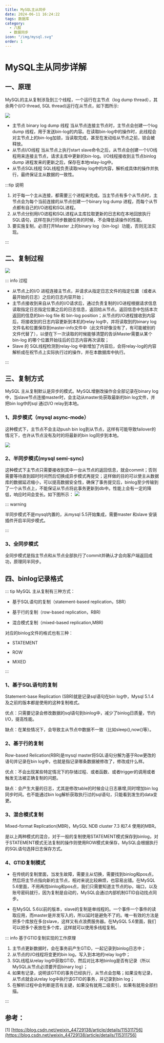 ```yaml
---
title: MySQL主从同步
date: 2024-06-11 16:24:22
tags: 数据库
category: 
  - 八股
  - 数据同步
icon: "/img/mysql.svg"
order: 1
---
```


<!--more--->

# MySQL主从同步详解

## 一、原理

MySQL的主从复制涉及到三个线程，一个运行在主节点（log dump thread），其余两个(I/O thread, SQL thread)运行在从节点，如下图所示:

![](/image/mysql1.png)

- 主节点 binary log dump 线程
  当从节点连接主节点时，主节点会创建一个log dump 线程，用于发送bin-log的内容。在读取bin-log中的操作时，此线程会对主节点上的bin-log加锁，当读取完成，甚至在发动给从节点之前，锁会被释放。
- 从节点I/O线程
  当从节点上执行start slave命令之后，从节点会创建一个I/O线程用来连接主节点，请求主库中更新的bin-log。I/O线程接收到主节点binlog dump 进程发来的更新之后，保存在本地relay-log中。
- 从节点SQL线程
  SQL线程负责读取relay log中的内容，解析成具体的操作并执行，最终保证主从数据的一致性。


:::tip 说明

1. 对于每一个主从连接，都需要三个进程来完成。当主节点有多个从节点时，主节点会为每个当前连接的从节点创建一个binary log dump
   进程，而每个从节点都有自己的I/O进程和SQL进程。
2. 从节点分别用I/O进程和SQL进程从主库拉取更新的日志和在本地回放执行SQL语句，这样在执行同步数据任务的时候，不会降低读操作的性能。
3. 要实施复制，必须打开Master 上的binary log（bin-log）功能，否则无法实现。

:::

## 二、复制过程

![](/image/mysql2.png)

::: info 过程

- 从节点上的I/O 进程连接主节点，并请求从指定日志文件的指定位置（或者从最开始的日志）之后的日志内容开始；
- 主节点接收到来自从节点的I/O请求后，通过负责复制的I/O进程根据请求信息读取指定日志指定位置之后的日志信息，返回给从节点。返回信息中包括本次返回的信息的bin-log file 和 bin-log position；从节点的I/O进程接收到内容后，将接收到的日志内容更新到本机的relay log中，并将读取到的binary log文件名和位置保存到master-info文件中（此文件好像没有了，有可能被别的文件代替了），以便在下一次读取的时候能够清楚的告诉Master需要从某个bin-log 的哪个位置开始往后的日志内容再次读取；
- Slave 的 SQL线程检测到relay-log
  中新增加了内容后，会将relay-log的内容解析成在祝节点上实际执行过的操作，并在本数据库中执行。

:::

## 三、复制方式

MySQL 主从复制默认是异步的模式。MySQL增删改操作会全部记录在binary log中，当slave节点连接master时，会主动从master处获取最新的bin log文件，并把bin log中的sql 通过I/O relay到本地。

### 1、异步模式（mysql async-mode）

这种模式下，主节点不会主动push bin log到从节点，这样有可能导致failover的情况下，也许从节点没有及时的将最新的bin log同步到本地。

![](/image/mysql3.png)

### 2、半同步模式(mysql semi-sync)

这种模式下主节点只需要接收到其中一台从节点的返回信息，就会commit；否则需要等待直到超时时间然后切换成异步模式再提交；这样做的目的可以使主从数据库的数据延迟缩小，可以提高数据安全性，确保了事务提交后，binlog至少传输到了一个从节点上，不能保证从节点将此事务更新到db中。性能上会有一定的降低，响应时间会变长。如下图所示：
![](/image/mysql4.png)

::: warning 

半同步模式不是mysql内置的，从mysql 5.5开始集成，需要master 和slave 安装插件开启半同步模式。

:::

### 3、全同步模式

全同步模式是指主节点和从节点全部执行了commit并确认才会向客户端返回成功，原理同半同步。

## 四、binlog记录格式

::: tip  MySQL 主从复制有三种方式：

- 基于SQL语句的复制（statement-based replication，SBR）

- 基于行的复制（row-based replication，RBR)

- 混合模式复制（mixed-based replication,MBR)



对应的binlog文件的格式也有三种：

- STATEMENT

- ROW

- MIXED

:::

### 1、基于SQL语句的复制

Statement-base Replication (SBR)就是记录sql语句在bin log中，Mysql 5.1.4 及之前的版本都是使用的这种复制格式。

优点：只需要记录会修改数据的sql语句到binlog中，减少了binlog日质量，节约I/O，提高性能。

缺点：在某些情况下，会导致主从节点中数据不一致（比如sleep(),now()等）。

### 2、基于行的复制

Row-based Relication(RBR)是mysql master将SQL语句分解为基于Row更改的语句并记录在bin log中，也就是指记录哪条数据被修改了，修改成什么样。

优点：不会出现某些特定情况下的存储过程、或者函数、或者trigger的调用或者触发无法被正确复制的问题。

缺点：会产生大量的日志，尤其是修改table的时候会让日志暴增,同时增加bin log同步时间。也不能通过bin log解析获取执行过的sql语句，只能看到发生的data变更。

### 3、混合模式复制

Mixed-format Replication(MBR)，MySQL NDB cluster 7.3 和7.4 使用的MBR。

是以上两种模式的混合，对于一般的复制使用STATEMENT模式保存到binlog，对于STATEMENT模式无法复制的操作则使用ROW模式来保存，MySQL会根据执行的SQL语句选择日志保存方式。

### 4、GTID复制模式

- 在传统的复制里面，当发生故障，需要主从切换，需要找到binlog和pos点，然后将主节点指向新的主节点，相对来说比较麻烦，也容易出错。在MySQL 5.6里面，不用再找binlog和pos点，我们只需要知道主节点的ip，端口，以及账号密码就行，因为复制是自动的，MySQL会通过内部机制GTID自动找点同步。

- 在MySQL 5.6以前的版本，slave的复制是单线程的。一个事件一个事件的读取应用，而master是并发写入的，所以延时是避免不了的。唯一有效的方法是把多个库放在多台slave，这样又有点浪费服务器。在MySQL 5.6里面，我们可以把多个表放在多个库，这样就可以使用多线程复制。


::: info 基于GTID复制实现的工作原理

1. 主节点更新数据时，会在事务前产生GTID，一起记录到binlog日志中；
2. 从节点的I/O线程将变更的bin log，写入到本地的relay log中；
3. SQL线程从relay log中获取GTID，然后对比本地binlog是否有记录（所以MySQL从节点必须要开启binary log）；
4. 如果有记录，说明该GTID的事务已经执行，从节点会忽略；如果没有记录，从节点就会从relay log中执行该GTID的事务，并记录到bin log；
5. 在解析过程中会判断是否有主键，如果没有就用二级索引，如果有就用全部扫描。

:::





## 参考：

[1] [https://blog.csdn.net/weixin_44729138/article/details/115311756](https://blog.csdn.net/weixin_44729138/article/details/115311756)